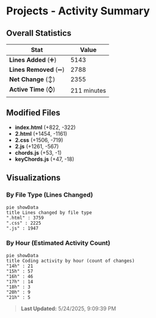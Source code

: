 # Projects - Activity Summary 

## Overall Statistics

| Stat                   | Value                                                             |
| ---------------------- | ----------------------------------------------------------------- |
| **Lines Added** (➕)   | 5143                                          |
| **Lines Removed** (➖) | 2788                                        |
| **Net Change** (↕)    | 2355                |
| **Active Time** (⌚)   | 211 minutes |


## Modified Files
- **index.html** (+822, -322)
- **2.html** (+1454, -1161)
- **2.css** (+1506, -719)
- **2.js** (+1261, -567)
- **chords.js** (+53, -1)
- **keyChords.js** (+47, -18)

## Visualizations

### By File Type (Lines Changed)

```mermaid
pie showData
title Lines changed by file type
".html" : 3759
".css" : 2225
".js" : 1947
```

### By Hour (Estimated Activity Count)

```mermaid
pie showData
title Coding activity by hour (count of changes)
"14h" : 21
"15h" : 57
"16h" : 46
"17h" : 14
"18h" : 3
"20h" : 9
"21h" : 5
```


> **Last Updated:** 5/24/2025, 9:09:39 PM